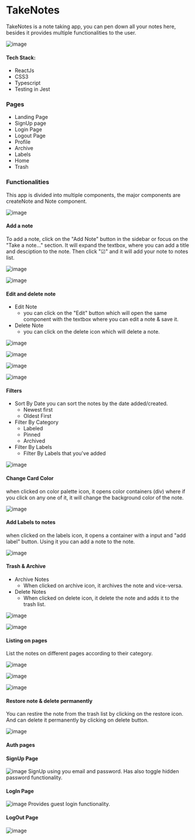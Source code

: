 # TakeNotes
TakeNotes is a note taking app, you can pen down all your notes here, besides it provides multiple functionalities to the user.

![image](https://user-images.githubusercontent.com/82696858/183904535-c3e8993c-9f6b-4866-afda-36805dfddde9.png)

#### Tech Stack:
* ReactJs
* CSS3
* Typescript
* Testing in Jest

### Pages
* Landing Page
* SignUp page
* Login Page
* Logout Page
* Profile
* Archive
* Labels
* Home
* Trash

### Functionalities

This app is divided into multiple components, the major components are createNote and Note component.

![image](https://user-images.githubusercontent.com/82696858/183904809-b5320873-13ba-4066-8a91-0945ebf964e6.png)


#### Add a note
To add a note, click on the "Add Note" button in the sidebar or focus on the "Take a note..." section. It will expand the textbox, where you can add a title and desciption to the note.
Then click "☑" and it will add your note to notes list.

![image](https://user-images.githubusercontent.com/82696858/183904947-b83e8008-f1d0-42bf-a99d-2ee5cd8b4b10.png)

![image](https://user-images.githubusercontent.com/82696858/183905131-a4f3d636-2bf3-471a-9e46-c367fd5e3e23.png)


#### Edit and delete note
* Edit Note
    - you can click on the "Edit" button which will open the same component with the textbox where you can edit a note & save it.
* Delete Note
    - you can click on the delete icon which will delete a note.
    
![image](https://user-images.githubusercontent.com/82696858/183905562-ac36d74f-7406-4d7f-9662-bd2746ae9a77.png)

![image](https://user-images.githubusercontent.com/82696858/183905737-42151f08-42e9-4982-a08e-3dab4cb92e66.png)

![image](https://user-images.githubusercontent.com/82696858/183906364-78e7b71d-23e3-4e8d-95c0-03d212dd4f19.png)

![image](https://user-images.githubusercontent.com/82696858/183906430-ab08ea93-daae-4863-9bb8-533c5413158f.png)

#### Filters
* Sort By Date
  you can sort the notes by the date added/created.
    - Newest first
    - Oldest First
* Filter By Category
    - Labeled
    - Pinned
    - Archived
* Filter By Labels
    - Filter By Labels that you've added
 
![image](https://user-images.githubusercontent.com/82696858/183906647-b875c72d-4924-4ac0-b99c-3fcca1dd2eee.png)

#### Change Card Color
when clicked on color palette icon, it opens color containers (div) where if you click on any one of it, it will change the background color of the note.

![image](https://user-images.githubusercontent.com/82696858/183906843-d0d61ffe-cfe7-4c0b-8d5d-18827c0e500b.png)

#### Add Labels to notes
when clicked on the labels icon, it opens a container with a input and "add label" button. Using it you can add a note to the note.

![image](https://user-images.githubusercontent.com/82696858/183906953-c3028e43-b088-4047-bb40-973b68d92295.png)

#### Trash & Archive
* Archive Notes
    - When clicked on archive icon, it archives the note and vice-versa.
* Delete Notes
    - When clicked on delete icon, it delete the note and adds it to the trash list.
  
![image](https://user-images.githubusercontent.com/82696858/183907204-c6835bd2-e4c6-410f-aca1-c3d8f8ee0e18.png)

![image](https://user-images.githubusercontent.com/82696858/183907264-15af6e52-8553-4f07-9876-b108db7f27f8.png)

#### Listing on pages
List the notes on different pages according to their category.

![image](https://user-images.githubusercontent.com/82696858/183907360-7d01e0a3-c21c-4bb6-9c1c-a6ff4b72d0f2.png)

![image](https://user-images.githubusercontent.com/82696858/183907440-af0a10ef-535c-4140-ac52-a8c2d1257257.png)

![image](https://user-images.githubusercontent.com/82696858/183907610-dbdb557f-baa4-4ede-9bde-56a75d2599e3.png)

#### Restore note & delete permanently
You can restire the note from the trash list by clicking on the restore icon. And can delete it permanently by clicking on delete button.

![image](https://user-images.githubusercontent.com/82696858/183907703-153a06f0-cc38-4c58-be51-54d5ce62508e.png)

#### Auth pages

#### SignUp Page
![image](https://user-images.githubusercontent.com/82696858/183907898-b8ff466b-5477-4114-8fd8-d5675dc940a6.png)
SignUp using you email and password. Has also toggle hidden password functionality.

#### LogIn Page
![image](https://user-images.githubusercontent.com/82696858/183908332-91c22f77-329a-4d51-8df6-0f76fb415071.png)
Provides guest login functionality.

#### LogOut Page
![image](https://user-images.githubusercontent.com/82696858/183908527-84b66990-b682-4646-9ba7-54dbc90b572e.png)


